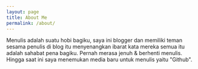 ```yaml
---
layout: page
title: About Me
permalink: /about/
---
```


Menulis adalah suatu hobi bagiku, saya ini blogger dan memiliki teman sesama penulis di blog itu menyenangkan ibarat kata mereka semua itu adalah sahabat pena bagiku. Pernah merasa jenuh & berhenti menulis. Hingga saat ini saya menemukan media baru untuk menulis yaitu "Github".
